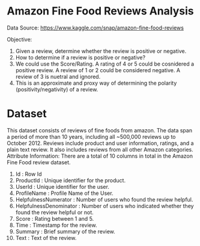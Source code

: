 # Amazon Fine Food Reviews Analysis
Data Source: https://www.kaggle.com/snap/amazon-fine-food-reviews

Objective:
1. Given a review, determine whether the review is positive or negative.
2. How to determine if a review is positive or negative?
3. We could use the Score/Rating. A rating of 4 or 5 could be cosnidered a positive review. A review of 1 or 2 could be considered negative. A review of 3 is nuetral and ignored. 
4. This is an approximate and proxy way of determining the polarity (positivity/negativity) of a review.


# Dataset

This dataset consists of reviews of fine foods from amazon. The data span a period of more than 10 years, including all ~500,000 reviews up to October 2012. Reviews include product and user information, ratings, and a plain text review. It also includes reviews from all other Amazon categories.
Attribute Information:
There are a total of 10 columns in total in the Amazon Fine Food review dataset.

1. Id : Row Id
2. ProductId : Unique identifier for the product.
3. UserId : Unique identifier for the user.
4. ProfileName : Profile Name of the User.
5. HelpfulnessNumerator : Number of users who found the review helpful.
6. HelpfulnessDenominator : Number of users who indicated whether they found the review helpful or not.
7. Score : Rating between 1 and 5.
8. Time : Timestamp for the review.
9. Summary : Brief summary of the review.
10. Text : Text of the review.
